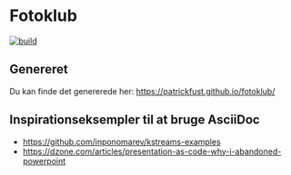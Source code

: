 # Fotoklub

[![build](https://github.com/patrickfust/fotoklub/actions/workflows/maven.yml/badge.svg)](https://github.com/patrickfust/fotoklub/actions/workflows/maven.yml)

## Genereret
Du kan finde det genererede her:
https://patrickfust.github.io/fotoklub/

## Inspirationseksempler til at bruge AsciiDoc
- https://github.com/inponomarev/kstreams-examples
- https://dzone.com/articles/presentation-as-code-why-i-abandoned-powerpoint

